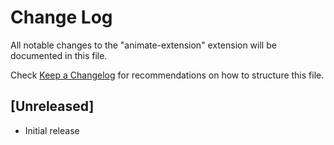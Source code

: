 # Change Log

All notable changes to the "animate-extension" extension will be documented in this file.

Check [Keep a Changelog](http://keepachangelog.com/) for recommendations on how to structure this file.

## [Unreleased]

- Initial release